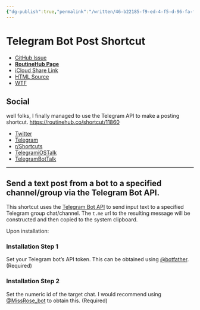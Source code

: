 ```yaml
---
{"dg-publish":true,"permalink":"/written/46-b22185-f9-ed-4-f5-d-96-fa-fa-7408-ee-00-e1/","dgHomeLink":true,"dgPassFrontmatter":false}
---
```


# Telegram Bot Post Shortcut

- [GitHub Issue](https://github.com/extratone/i/issues/195)
- [**RoutineHub Page**](https://routinehub.co/shortcut/11860)
- [iCloud Share Link](https://www.icloud.com/shortcuts/3ca3addeb5424e44908ce784af52e20e)
- [HTML Source](https://github.com/extratone/i/blob/main/shortcuts/Telegram/TelegramBotPost.html)
- [WTF](https://davidblue.wtf/drafts/46B22185-F9ED-4F5D-96FA-FA7408EE00E1.html)

## Social

well folks, I finally managed to use the Telegram API to make a posting shortcut. https://routinehub.co/shortcut/11860
- [Twitter](https://twitter.com/NeoYokel/status/1523717590606127105)
- [Telegram](https://t.me/extratone/11383)
- [r/Shortcuts](https://reddit.com/r/shortcuts/comments/ulwlgv/telegram_bot_post_shortcut_routinehub/)
- [TelegramiOSTalk](https://t.me/TelegramiOStalk/119102)
- [TelegramBotTalk](https://t.me/BotTalk/651802)

---

## Send a text post from a bot to a specified channel/group via the Telegram Bot API.

This shortcut uses the [Telegram Bot API](https://core.telegram.org/bots) to send input text to a specified Telegram group chat/channel. The `t.me` url to the resulting message will be constructed and then copied to the system clipboard.

Upon installation:

### Installation Step 1

Set your Telegram bot’s API token. This can be obtained using [@botfather](https://t.me/botfather). (Required)

### Installation Step 2

Set the numeric id of the target chat. I would recommend using [@MissRose_bot](https://t.me/MissRose_bot) to obtain this. (Required)